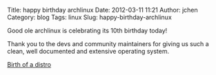 Title: happy birthday archlinux
Date: 2012-03-11 11:21
Author: jchen
Category: blog
Tags: linux
Slug: happy-birthday-archlinux

Good ole archlinux is celebrating its 10th birthday today!

Thank you to the devs and community maintainers for giving us such a
clean, well documented and extensive operating system.

[Birth of a distro][]

  [Birth of a distro]: https://www.archlinux.org/news/arch-linux-01-homer-released/
